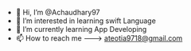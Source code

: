 - 👋 Hi, I’m @Achaudhary97
- 👀 I’m interested in learning swift Language
- 🌱 I’m currently learning App Developing
- 📫 How to reach me ---> ateotia9718@gmail.com

<!---
Achaudhary97/Achaudhary97 is a ✨ special ✨ repository because its `README.md` (this file) appears on your GitHub profile.
You can click the Preview link to take a look at your changes.
--->
